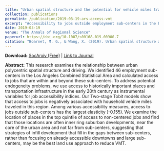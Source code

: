 ```yaml
---
title: "Urban spatial structure and the potential for vehicle miles traveled reduction: The effects of accessibility to jobs within and beyond employment sub-centers"
collection: publications
permalink: /publication/2019-03-19-ars-access-vmt
excerpt: "Accessibility to jobs outside employment sub-centers in the Los Angeles region has the strongest association with VMT reductions."
date: 2019-03-19
venue: "The Annals of Regional Science"
paperurl: https://doi.org/10.1007/s00168-019-00900-7 
citation: "Boarnet, M. G., & Wang, X. (2019). Urban spatial structure and the potential for vehicle miles traveled reduction: The effects of accessibility to jobs within and beyond employment sub-centers. <i>The Annals of Regional Science, 62</i>(2), 381-404."
---
```


**Download:** [SocArxiv (Free)](https://scholar.google.com/) \| [Link to Journal](https://doi.org/10.1007/s00168-019-00900-7)

**Abstract:**
This research examines the relationship between urban polycentric spatial structure and driving. We identified 46 employment sub-centers in the Los Angeles Combined Statistical Area and calculated access to jobs that are within and beyond these sub-centers. To address potential endogeneity problems, we use access to historically important places and transportation infrastructure in the early 20th century as instrumental variables for job accessibility indices. Our Two-stage Tobit models show that access to jobs is negatively associated with household vehicle miles traveled in this region. Among various accessibility measures, access to jobs outside sub-centers has the largest elasticity (-0.155).  We examine the location of places in the top quintile of access to non-centered jobs and find that those locations are often inner ring suburban developments, near the core of the urban area and not far from sub-centers, suggesting that strategies of infill development that fill in the gaps between sub-centers, rather than focusing on already accessible downtowns and large sub-centers, may be the best land use approach to reduce VMT.
